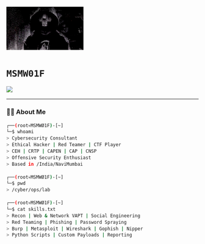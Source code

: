 <p align="left">
  <img src="https://raw.githubusercontent.com/msmwolf/MSMWOLF/main/Dedsec.gif" width="40%" alt="Hacker Animation" />
</p>

<h1 align="left">
  <code><span style="font-family: 'Fira Code', monospace;">MSMW01F</span></code>
</h1>

<p align="left">
  <img src="https://readme-typing-svg.demolab.com?font=Fira+Code&size=24&duration=2000&pause=500&color=7CB311&width=500&lines=Ethical+Hacker+%7C+CEH+%7C+CRTP+%7C+VAPT;Cybersecurity+Consultant;Red+Team+%7C+Offensive+Security" />
</p>



---

### 👨‍💻 About Me

```bash
┌──(root💀MSMWØ1F)-[~]
└─$ whoami
> Cybersecurity Consultant
> Ethical Hacker | Red Teamer | CTF Player
> CEH | CRTP | CAPEN | CAP | CNSP
> Offensive Security Enthusiast
> Based in /India/NaviMumbai

┌──(root💀MSMWØ1F)-[~]
└─$ pwd
> /cyber/ops/lab

┌──(root💀MSMWØ1F)-[~]
└─$ cat skills.txt
> Recon | Web & Network VAPT | Social Engineering
> Red Teaming | Phishing | Password Spraying
> Burp | Metasploit | Wireshark | Gophish | Nipper
> Python Scripts | Custom Payloads | Reporting
